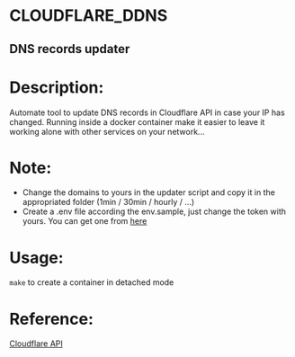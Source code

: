 # CLOUDFLARE_DDNS

## DNS records updater


# Description:
Automate tool to update DNS records in Cloudflare API in case your IP has changed. Running inside a docker container make it easier to leave it working alone with other services on your network...

# Note:
- Change the domains to yours in the updater script and copy it in the appropriated folder (1min / 30min / hourly / ...)
- Create a .env file according the env.sample, just change the token with yours. You can get one from [here](https://dashboard.cloudflare.com)

# Usage:
```make``` to create a container in detached mode

# Reference:
[Cloudflare API](https://api.cloudflare.com/#dns-records-for-a-zone-properties)
